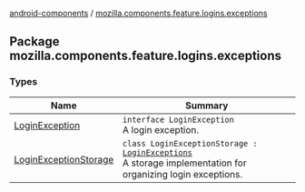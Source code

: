 [android-components](../index.md) / [mozilla.components.feature.logins.exceptions](./index.md)

## Package mozilla.components.feature.logins.exceptions

### Types

| Name | Summary |
|---|---|
| [LoginException](-login-exception/index.md) | `interface LoginException`<br>A login exception. |
| [LoginExceptionStorage](-login-exception-storage/index.md) | `class LoginExceptionStorage : `[`LoginExceptions`](../mozilla.components.feature.prompts.login/-login-exceptions/index.md)<br>A storage implementation for organizing login exceptions. |

